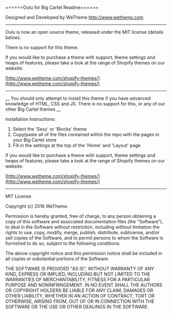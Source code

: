 ======Oulu for Big Cartel Readme======

Designed and Developed by WeTheme
http://www.wetheme.com

------------------------------------------------------------

Oulu is now an open source theme, released under the MIT license (details below).

There is no support for this theme.

If you would like to purchase a theme with support, theme settings and heaps of features, please take a look at the range of Shopify themes on our website:

[http://www.wetheme.com/shopify-themes/](http://www.wetheme.com/shopify-themes/)

------------------------------------------------------------

__ You should only attempt to install this theme if you have advanced knowledge of HTML, CSS and JS. There is no support for this, or any of our other Big Cartel themes __

Installation Instructions:

1. Select the 'Sexy' or 'Blocks' theme
2. Copy/paste all of the files contained within the repo with the pages in your Big Cartel store
3. Fill in the settings at the top of the 'Home' and 'Layout' page

If you would like to purchase a theme with support, theme settings and heaps of features, please take a look at the range of Shopify themes on our website:

[http://www.wetheme.com/shopify-themes/](http://www.wetheme.com/shopify-themes/)

------------------------------------------------------------

MIT License

Copyright (c) 2016 WeTheme.

Permission is hereby granted, free of charge, to any person obtaining a copy
of this software and associated documentation files (the "Software"), to deal
in the Software without restriction, including without limitation the rights
to use, copy, modify, merge, publish, distribute, sublicense, and/or sell
copies of the Software, and to permit persons to whom the Software is
furnished to do so, subject to the following conditions:

The above copyright notice and this permission notice shall be included in all
copies or substantial portions of the Software.

THE SOFTWARE IS PROVIDED "AS IS", WITHOUT WARRANTY OF ANY KIND, EXPRESS OR
IMPLIED, INCLUDING BUT NOT LIMITED TO THE WARRANTIES OF MERCHANTABILITY,
FITNESS FOR A PARTICULAR PURPOSE AND NONINFRINGEMENT. IN NO EVENT SHALL THE
AUTHORS OR COPYRIGHT HOLDERS BE LIABLE FOR ANY CLAIM, DAMAGES OR OTHER
LIABILITY, WHETHER IN AN ACTION OF CONTRACT, TORT OR OTHERWISE, ARISING FROM,
OUT OF OR IN CONNECTION WITH THE SOFTWARE OR THE USE OR OTHER DEALINGS IN THE
SOFTWARE.